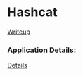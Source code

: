 # Hashcat

[Writeup](https://drive.google.com/drive/folders/1-j-Ri9dIPRMZyqvxR1IRavt9OS3QQBLm?usp=sharing)

### Application Details:

[Details](https://drive.google.com/drive/folders/1U1W2c9nAFLvwqS1HlYj3RKXDmJfL22Zs?usp=drive_link)
